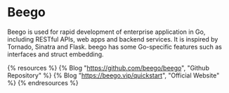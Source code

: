 # Beego

Beego is used for rapid development of enterprise application in Go, including RESTful APIs, web apps and backend services. It is inspired by Tornado, Sinatra and Flask. beego has some Go-specific features such as interfaces and struct embedding.

{% resources %}
  {% Blog "https://github.com/beego/beego", "Github Repository" %}
  {% Blog "https://beego.vip/quickstart", "Official Website" %}
{% endresources %}
